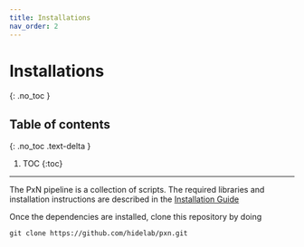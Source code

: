 ```yaml
---
title: Installations
nav_order: 2
---
```


# Installations
{: .no_toc }

## Table of contents
{: .no_toc .text-delta }

1. TOC
{:toc}

---


The PxN pipeline is a collection of scripts. The required libraries and installation instructions are described in the [Installation Guide](https://github.com/hidelab/PDxN_2.0/blob/main/analysis/pipeline_pdxn_2.0/scripts/example_prep_notebooks/InstallationGuide.ipynb)

Once the dependencies are installed, clone this repository by doing

```{bash}
git clone https://github.com/hidelab/pxn.git
```
